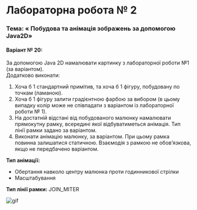 # Лабораторна робота № 2

### Тема: « Побудова та анімація зображень за допомогою Java2D» 

#### Варіант № 20:
За допомогою Java 2D намалювати картинку з лабораторної роботи №1 (за варіантом).  
Додатково виконати: 
1. Хоча б 1 стандартний примітив, та хоча б 1 фігуру, побудовану по точкам (ламаною). 
2. Хоча б 1 фігуру залити градієнтною фарбою за вибором (в цьому випадку колір може не співпадати з варіантом із лабораторної роботи № 1). 
3. На достатній відстані від побудованого малюнку намалювати прямокутну рамку, всередині якої відбуватиметься анімація. Тип лінії рамки задано за варіантом. 
4. Виконати анімацію малюнку, за варіантом. При цьому рамка повинна залишатися статичною. Взаємодія з рамкою не обов’язкова, якщо не передбачено варіантом. 

**Тип анімації:**
- Обертання навколо центру малюнка проти годинникової стрілки 
- Масштабування

**Тип лінії рамки:** JOIN_MITER


![gif](https://github.com/Valzavator/MAOKG/blob/master/Lab2/lab2.gif)
